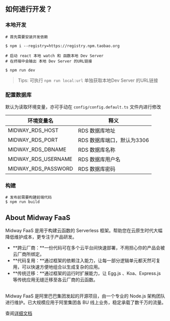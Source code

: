 ## 如何进行开发？

### 本地开发

```shell
# 首先需要安装开发依赖

$ npm i --registry=https://registry.npm.taobao.org
```

```shell
# 启动 react 本地 watch 和 函数本地 Dev Server
# 在终端中会输出 本地 Dev Server 的URL链接

$ npm run dev
```

> Tips: 可执行 `npm run local:url` 单独获取本地Dev Server 的URL链接

### 配置数据库

默认为读取环境变量，亦可手动在 `config/config.default.ts` 文件内进行修改

| 环境变量名 | 释义 |
| --- | --- |
| MIDWAY_RDS_HOST | RDS 数据库地址 |
| MIDWAY_RDS_PORT | RDS 数据库端口，默认为3306 |
| MIDWAY_RDS_DBNAME | RDS 数据库名称 |
| MIDWAY_RDS_USERNAME | RDS 数据库用户名 |
| MIDWAY_RDS_PASSWORD | RDS 数据库密码 |

### 构建
```shell
# 发布前需要构建前端代码
$ npm run build
```

## About Midway FaaS

Midway FaaS 是用于构建云函数的 Serverless 框架。帮助您在云原生时代大幅降低维护成本，更专注于产品研发。<br />

- **跨云厂商：**一份代码可在多个云平台间快速部署，不用担心你的产品会被云厂商所绑定。
- **代码复用：**通过框架的依赖注入能力，让每一部分逻辑单元都天然可复用，可以快速方便地组合以生成复杂的应用。
- **传统迁移：**通过框架的运行时扩展能力，让 Egg.js 、Koa、Express.js 等传统应用无缝迁移至各云厂商的云函数。


<br />Midway FaaS 是阿里巴巴集团发起的开源项目，由一个专业的 Node.js 架构团队进行维护。已大规模应用于阿里集团各 BU 线上业务，稳定承载了数千万的流量。

查阅[详细文档](https://www.yuque.com/midwayjs/faas/quick_start)
